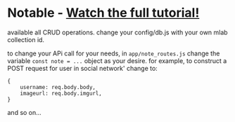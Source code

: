 # Notable - [Watch the full tutorial!](https://youtu.be/fsCjFHuMXj0)

available all CRUD operations.
change your config/db.js with your own mlab collection id.

to change your APi call for your needs, in ```app/note_routes.js```
change the variable ```const note = ...``` object as your desire.
for example, to construct a POST request for user in social network' change to:
```
{
    username: req.body.body,
    imageurl: req.body.imgurl,
}
```
and so on...
